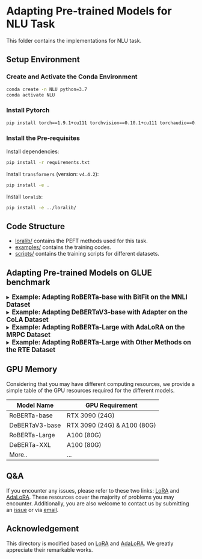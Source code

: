 # Adapting Pre-trained Models for NLU Task

This folder contains the implementations for NLU task.

## Setup Environment

### Create and Activate the Conda Environment

```bash
conda create -n NLU python=3.7
conda activate NLU 
```

### Install Pytorch

```bash
pip install torch==1.9.1+cu111 torchvision==0.10.1+cu111 torchaudio==0.9.1 -f https://download.pytorch.org/whl/torch_stable.html
```

### Install the Pre-requisites

Install dependencies:

```bash
pip install -r requirements.txt
```

Install `transformers` (version: `v4.4.2`):

```bash
pip install -e . 
```

Install `loralib`:

```bash
pip install -e ../loralib/
```

## Code Structure

- [loralib/](../loralib/loralib/) contains the PEFT methods used for this task.
- [examples/](./examples/) contains the training codes.
- [scripts/](./scripts/) contains the training scripts for different datasets.

## Adapting Pre-trained Models on GLUE benchmark

<details>
  <summary><strong><span style="font-size: 1.2em;">Example: Adapting RoBERTa-base with BitFit on the MNLI Dataset</span></strong></summary>

```bash
python -m torch.distributed.launch --master_port=8679 --nproc_per_node=1 \
examples/text-classification/run_glue.py \
--model_name_or_path roberta-base \
--task_name mnli \
--apply_bitfit \
--do_train --do_eval \
--max_seq_length 256 \
--per_device_train_batch_size 32 --learning_rate 5e-4 --num_train_epochs 7 \
--warmup_steps 1000 \
--cls_dropout 0.15 --weight_decay 0 \
--evaluation_strategy steps --eval_steps 3000 \
--save_strategy steps --save_steps 30000 \
--logging_steps 500 \
--seed 42 \
--root_output_dir ./output/glue/mnli \
--overwrite_output_dir
```

<strong><span style="font-size: 1em;">Hyper-parameter Setup</span></strong>

+ `model_name_or_path`: Apply pre-trained models. `roberta-base` for RoBERTa-base (125M).
+ `apply_bitfit`: Apply BitFit for the model.

</details>

<details>
  <summary><strong><span style="font-size: 1.2em;">Example: Adapting DeBERTaV3-base with Adapter on the CoLA Dataset</span></strong></summary>

```bash
python -m torch.distributed.launch --master_port=8679 --nproc_per_node=1 \
examples/text-classification/run_glue.py \
--model_name_or_path microsoft/deberta-v3-base \
--task_name cola \
--apply_adapter --adapter_type houlsby --adapter_size 64 \
--do_train --do_eval --max_seq_length 64 \
--per_device_train_batch_size 32 --learning_rate 8e-4 \
--num_train_epochs 25 --warmup_steps 100 \
--cls_dropout 0.10 --weight_decay 0.00 \
--evaluation_strategy steps --eval_steps 100 \
--save_strategy steps --save_steps 10000 \
--logging_steps 10 \
--tb_writter_loginterval 100 \
--report_to tensorboard \
--seed 6 \
--root_output_dir ./output/glue/cola \
--overwrite_output_dir
```

<strong><span style="font-size: 1em;">Hyper-parameter Setup</span></strong>

+ `model_name_or_path`: Apply pre-trained models. `microsoft/deberta-v3-base` for DeBERTaV3-base (184M).
+ `apply_adapter`: Apply Adapter for the model.
+ `adapter_type`: Specify the type of Adapter. `houlsby` for Houlsby Adapter and `pfeiffer` for Pfeiffer Adapter.
+ `adapter_size`: Specify the size of Adapter.

</details>

<details>
  <summary><strong><span style="font-size: 1.2em;">Example: Adapting RoBERTa-Large with AdaLoRA on the MRPC Dataset</span></strong></summary>

```bash
python -m torch.distributed.launch --master_port=8679 --nproc_per_node=1 \
examples/text-classification/run_glue.py \
--model_name_or_path roberta-large \
--task_name mrpc \
--apply_lora --apply_adalora --lora_type svd \
--target_rank 1   --lora_r 2   \
--reg_orth_coef 0.1 \
--init_warmup 600 --final_warmup 1800 --mask_interval 1 \
--beta1 0.85 --beta2 0.85 \
--lora_module query,key,value,intermediate,layer.output,attention.output \
--lora_alpha 32 \
--do_train --do_eval --max_seq_length 320 \
--per_device_train_batch_size 32 --learning_rate 1e-3 \
--num_train_epochs 30 --warmup_ratio 0.1 \
--cls_dropout 0.0 --weight_decay 0.01 \
--evaluation_strategy steps --eval_steps 300 \
--save_strategy steps --save_steps 3000 \
--logging_steps 100 \
--report_to tensorboard \
--seed 6 \
--root_output_dir ./output/debertav3-base/mrpc \
--overwrite_output_dir
```

<strong><span style="font-size: 1em;">Hyper-parameter Setup</span></strong>

+ `model_name_or_path`: Apply pre-trained models. `roberta-large` for RoBERTa-Large (355M).
+ `apply_lora, apply_adalora`: Apply AdaLoRA for the model.
+ `lora_type`: `svd` for usage of SVDLinear in [adalora](../loralib/loralib/adalora.py).
+ Other parameters: See the hyper-parameter settings in [AdaLoRA](https://github.com/QingruZhang/AdaLoRA/tree/main).

</details>

<details>
  <summary><strong><span style="font-size: 1.2em;">Example: Adapting RoBERTa-Large with Other Methods on the RTE Dataset</span></strong></summary>
We here take LoRA as an example.

```bash
python -m torch.distributed.launch --master_port=8679 --nproc_per_node=1 \
examples/text-classification/run_glue.py \
--model_name_or_path roberta-large \
--task_name rte \
--apply_lora --lora_type frd \
--lora_r 2 \
--lora_module query,key,value,intermediate,layer.output,attention.output \
--lora_alpha 4 \
--do_train --do_eval --max_seq_length 320 \
--per_device_train_batch_size 32 --learning_rate 1.2e-3 \
--num_train_epochs 50 --warmup_steps 200 \
--cls_dropout 0.20 --weight_decay 0.01 \
--evaluation_strategy steps --eval_steps 100 \
--save_strategy steps --save_steps 10000 \
--logging_steps 10 --report_to tensorboard \
--seed 6 \
--root_output_dir ./output/glue/rte \
--overwrite_output_dir 
```

<strong><span style="font-size: 1em;">Hyper-parameter Setup</span></strong>

+ `apply_lora`: Apply LoRA and other methods for the model.
+ `lora_type`: `frd` for the utilization of the Linear module in [layers](../loralib/loralib/layers.py). If an alternative approach is preferred, you may replace the contents of [layers](../loralib/loralib/layers.py) directly with the contents from other files, such us [TriLoRA](../loralib/loralib/layers_TriLoRA.py).

</details>

## GPU Memory

Considering that you may have different computing resources, we provide a simple table of the GPU resources required for the different models.

| Model Name | GPU Requirement |
|------------|-----------------|
| RoBERTa-base | RTX 3090 (24G)|
| DeBERTaV3-base | RTX 3090 (24G) & A100 (80G) |
| RoBERTa-Large | A100 (80G) |
| DeBERTa-XXL | A100 (80G) |
|More..|...|

## Q&A

If you encounter any issues, please refer to these two links: [LoRA](https://github.com/microsoft/LoRA/issues) and [AdaLoRA](https://github.com/QingruZhang/AdaLoRA/issues). These resources cover the majority of problems you may encounter. Additionally, you are also welcome to contact us by submitting an [issue](https://github.com/Chongjie-Si/Subspace-Tuning/issues) or via [email](mailto:chongjiesi@sjtu.edu.cn).

## Acknowledgement

This directory is modified based on [LoRA](https://github.com/microsoft/LoRA) and [AdaLoRA](https://github.com/QingruZhang/AdaLoRA). We greatly appreciate their remarkable works.
